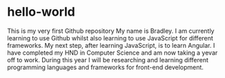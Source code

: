 # hello-world
This is my very first Github repository
My name is Bradley. I am currently learning to use Github whilst also learning to use JavaScript for different frameworks. My next step, after learning JavaScript, is to learn Angular.
I have completed my HND in Computer Science and am now taking a yevar off to work. During this year I will be researching and learning different programming languages and frameworks for front-end development.
